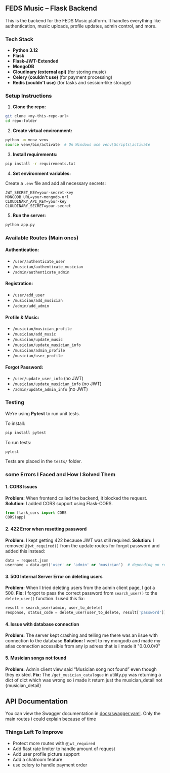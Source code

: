 ## FEDS Music – Flask Backend

This is the backend for the FEDS Music platform. It handles everything like authentication, music uploads, profile updates, admin control, and more.



### Tech Stack

- **Python 3.12**
- **Flask**
- **Flask-JWT-Extended**
- **MongoDB**
- **Cloudinary (external api)** (for storing music)
- **Celery (couldn't use)** (for payment processing)
- **Redis (couldn't use)** (for tasks and session-like storage)



### Setup Instructions

1. **Clone the repo:**

```bash
git clone <my-this-repo-url>
cd repo-folder
```

2. **Create virtual environment:**

```bash
python -m venv venv
source venv/bin/activate  # On Windows use venv\Scripts\activate
```

3. **Install requirements:**

```bash
pip install -r requirements.txt
```

4. **Set environment variables:**

Create a `.env` file and add all necessary secrets:

```
JWT_SECRET_KEY=your-secret-key
MONGODB_URL=your-mongodb-url
CLOUDINARY_API_KEY=your-key
CLOUDINARY_SECRET=your-secret
```

5. **Run the server:**

```bash
python app.py
```



### Available Routes (Main ones)

#### Authentication:
- `/user/authenticate_user`
- `/musician/authenticate_musician`
- `/admin/authenticate_admin`

#### Registration:
- `/user/add_user`
- `/musician/add_musician`
- `/admin/add_admin`

#### Profile & Music:
- `/musician/musician_profile`
- `/musician/add_music`
- `/musician/update_music`
- `/musician/update_musician_info`
- `/musician/admin_profile`
- `/musician/user_profile`

#### Forgot Password:
- `/user/update_user_info` (no JWT)
- `/musician/update_musician_info` (no JWT)
- `/admin/update_admin_info` (no JWT)



### Testing

We’re using **Pytest** to run unit tests.

To install:

```bash
pip install pytest
```

To run tests:

```bash
pytest
```

Tests are placed in the `tests/` folder.


### some Errors I Faced and How I Solved Them

#### 1. **CORS Issues**
**Problem:** When frontend called the backend, it blocked the request.
**Solution:** I added CORS support using Flask-CORS.

```python
from flask_cors import CORS
CORS(app)
```



#### 2. **422 Error when resetting password**
**Problem:** I kept getting 422 because JWT was still required.
**Solution:** I removed `@jwt_required()` from the update routes for forgot password and added this instead:

```python
data = request.json
username = data.get('user' or 'admin' or 'musician')  # depending on role
```



#### 3. **500 Internal Server Error on deleting users**
**Problem:** When I tried deleting users from the admin client page, I got a 500.
**Fix:** I forgot to pass the correct password from `search_user()` to the `delete_user()` function. I used this fix:

```python
result = search_user(admin, user_to_delete)
response, status_code = delete_user(user_to_delete, result['password'])
```



#### 4. **Issue with database connection**
**Problem:** The server kept crashing and telling me there was an iisue with connection to the database
**Solution:** I went to my mongodb and made my atlas connection accessible from any ip adress that is i made it "0.0.0.0/0"


#### 5. **Musician songs not found**
**Problem:** Admin client view said “Musician song not found” even though they existed.
**Fix:** The `/get_musician_catalogue` in utility.py was returning a dict of dict which was wrong so i made it return just the musician_detail not {musician_detail}


## API Documentation

You can view the  Swagger documentation in [docs/swagger.yaml](docs/swagger.yaml). Only the main routes i could explain because of time


### Things Left To Improve

- Protect more routes with `@jwt_required`
- Add flast rate limiter to handle amount of request
- Add user profile picture support
- Add a chatroom feature
- use celery to handle payment order



